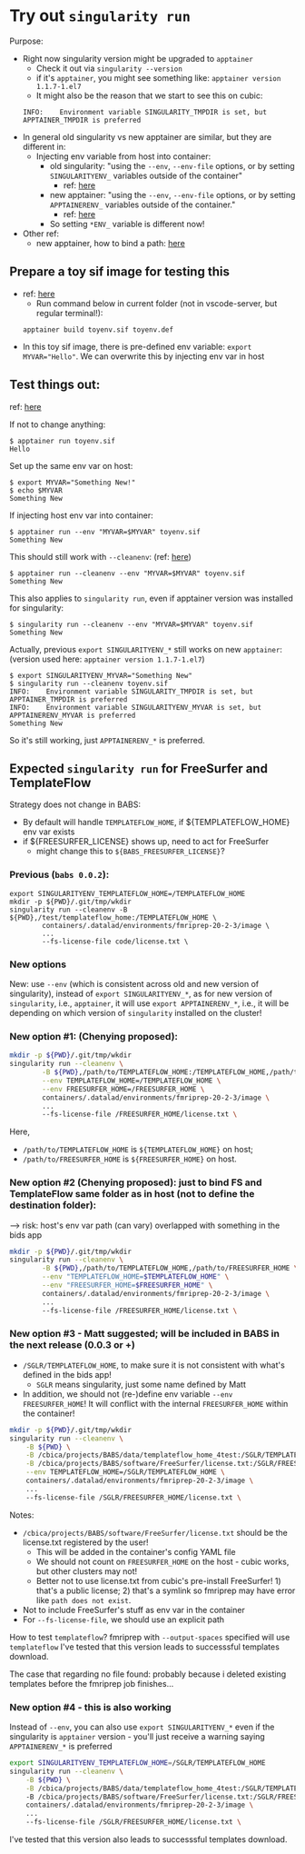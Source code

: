 # Try out `singularity run`

Purpose:
* Right now singularity version might be upgraded to `apptainer`
    * Check it out via `singularity --version`
    * if it's `apptainer`, you might see something like: `apptainer version 1.1.7-1.el7`
    * It might also be the reason that we start to see this on cubic:
    ```
    INFO:    Environment variable SINGULARITY_TMPDIR is set, but APPTAINER_TMPDIR is preferred
    ```
* In general old singularity vs new apptainer are similar, but they are different in:
    * Injecting env variable from host into container:
        * old singularity: "using the `--env`, `--env-file` options, or by setting `SINGULARITYENV_` variables outside of the container"
            * ref: [here](https://docs.sylabs.io/guides/3.7/user-guide/environment_and_metadata.html)
        * new apptainer: "using the `--env`, `--env-file` options, or by setting `APPTAINERENV_` variables outside of the container."
            * ref: [here](https://apptainer.org/docs/user/1.1/environment_and_metadata.html#environment-variable-precedence)
        * So setting `*ENV_` variable is different now!
* Other ref:
    * new apptainer, how to bind a path: [here](https://apptainer.org/docs/user/1.1/bind_paths_and_mounts.html)

## Prepare a toy sif image for testing this
* ref: [here](https://apptainer.org/docs/user/1.1/build_a_container.html)
    * Run command below in current folder (not in vscode-server, but regular terminal!):
    ```
    apptainer build toyenv.sif toyenv.def
    ```
* In this toy sif image, there is pre-defined env variable: `export MYVAR="Hello"`. We can overwrite this by injecting env var in host

## Test things out: 
ref: [here](https://apptainer.org/docs/user/1.1/environment_and_metadata.html#environment-variable-precedence)

If not to change anything:
```console
$ apptainer run toyenv.sif
Hello
```

Set up the same env var on host:
```console
$ export MYVAR="Something New!"
$ echo $MYVAR
Something New
```

If injecting host env var into container:
```console
$ apptainer run --env "MYVAR=$MYVAR" toyenv.sif
Something New
```

This should still work with `--cleanenv`:
(ref: [here](https://apptainer.org/docs/user/1.1/environment_and_metadata.html#environment-variable-precedence))
```console
$ apptainer run --cleanenv --env "MYVAR=$MYVAR" toyenv.sif
Something New
```

This also applies to `singularity run`, even if apptainer version was installed for singularity:
```console
$ singularity run --cleanenv --env "MYVAR=$MYVAR" toyenv.sif
Something New
```

Actually, previous `export SINGULARITYENV_*` still works on new `apptainer`:
(version used here: `apptainer version 1.1.7-1.el7`)
```console
$ export SINGULARITYENV_MYVAR="Something New"
$ singularity run --cleanenv toyenv.sif
INFO:    Environment variable SINGULARITY_TMPDIR is set, but APPTAINER_TMPDIR is preferred
INFO:    Environment variable SINGULARITYENV_MYVAR is set, but APPTAINERENV_MYVAR is preferred
Something New
```
So it's still working, just `APPTAINERENV_*` is preferred.

## Expected `singularity run` for FreeSurfer and TemplateFlow
Strategy does not change in BABS:
* By default will handle `TEMPLATEFLOW_HOME`, if ${TEMPLATEFLOW_HOME} env var exists
* if ${FREESURFER_LICENSE} shows up, need to act for FreeSurfer
    * might change this to `${BABS_FREESURFER_LICENSE}`?

### Previous (`babs 0.0.2`):
```
export SINGULARITYENV_TEMPLATEFLOW_HOME=/TEMPLATEFLOW_HOME
mkdir -p ${PWD}/.git/tmp/wkdir
singularity run --cleanenv -B ${PWD},/test/templateflow_home:/TEMPLATEFLOW_HOME \
        containers/.datalad/environments/fmriprep-20-2-3/image \
        ...
        --fs-license-file code/license.txt \
```

### New options
New: use `--env` (which is consistent across old and new version of singularity), instead of `export SINGULARITYENV_*`, as for new version of `singularity`, i.e., `apptainer`, it will use `export APPTAINERENV_*`, i.e., it will be depending on which version of `singularity` installed on the cluster!

### New option #1: (Chenying proposed):
```bash
mkdir -p ${PWD}/.git/tmp/wkdir
singularity run --cleanenv \
        -B ${PWD},/path/to/TEMPLATEFLOW_HOME:/TEMPLATEFLOW_HOME,/path/to/FREESURFER_HOME:/FREESURFER_HOME \
        --env TEMPLATEFLOW_HOME=/TEMPLATEFLOW_HOME \
        --env FREESURFER_HOME=/FREESURFER_HOME \
        containers/.datalad/environments/fmriprep-20-2-3/image \
        ...
        --fs-license-file /FREESURFER_HOME/license.txt \
```
Here, 
* `/path/to/TEMPLATEFLOW_HOME` is `${TEMPLATEFLOW_HOME}` on host;
* `/path/to/FREESURFER_HOME` is `${FREESURFER_HOME}` on host.

### New option #2 (Chenying proposed): just to bind FS and TemplateFlow same folder as in host (not to define the destination folder):
--> risk:  host's env var path (can vary) overlapped with something in the bids app

```bash
mkdir -p ${PWD}/.git/tmp/wkdir
singularity run --cleanenv \
        -B ${PWD},/path/to/TEMPLATEFLOW_HOME,/path/to/FREESURFER_HOME \
        --env "TEMPLATEFLOW_HOME=$TEMPLATEFLOW_HOME" \
        --env "FREESURFER_HOME=$FREESURFER_HOME" \
        containers/.datalad/environments/fmriprep-20-2-3/image \
        ...
        --fs-license-file /FREESURFER_HOME/license.txt \
```

### New option #3 - Matt suggested; will be included in BABS in the next release (0.0.3 or +)
* `/SGLR/TEMPLATEFLOW_HOME`, to make sure it is not consistent with what's defined in the bids app!
    * `SGLR` means singularity, just some name defined by Matt
* In addition, we should not (re-)define env variable `--env FREESURFER_HOME`!
  It will conflict with the internal `FREESURFER_HOME` within the container!

```bash
mkdir -p ${PWD}/.git/tmp/wkdir
singularity run --cleanenv \
	-B ${PWD} \
	-B /cbica/projects/BABS/data/templateflow_home_4test:/SGLR/TEMPLATEFLOW_HOME \
	-B /cbica/projects/BABS/software/FreeSurfer/license.txt:/SGLR/FREESURFER_HOME/license.txt \
	--env TEMPLATEFLOW_HOME=/SGLR/TEMPLATEFLOW_HOME \
	containers/.datalad/environments/fmriprep-20-2-3/image \
    ...
	--fs-license-file /SGLR/FREESURFER_HOME/license.txt \
```
Notes:
* `/cbica/projects/BABS/software/FreeSurfer/license.txt` should be the license.txt registered by the user!
    * This will be added in the container's config YAML file
    * We should not count on `FREESURFER_HOME` on the host - cubic works, but other clusters may not!
    * Better not to use license.txt from cubic's pre-install FreeSurfer! 1) that's a public license; 2) that's a symlink so fmriprep may have error like `path does not exist`.
* Not to include FreeSurfer's stuff as env var in the container
* For `--fs-license-file`, we should use an explicit path

How to test `templateflow`? fmriprep with `--output-spaces` specified will use `templateflow`
I've tested that this version leads to successsful templates download.

The case that regarding no file found: probably because i deleted existing templates before the fmriprep job finishes...

### New option #4 - this is also working

Instead of `--env`, you can also use `export SINGULARITYENV_*` even if the singularity is `apptainer` version - you'll just receive a warning saying `APPTAINERENV_*` is preferred

```bash
export SINGULARITYENV_TEMPLATEFLOW_HOME=/SGLR/TEMPLATEFLOW_HOME
singularity run --cleanenv \
    -B ${PWD} \
    -B /cbica/projects/BABS/data/templateflow_home_4test:/SGLR/TEMPLATEFLOW_HOME 
    -B /cbica/projects/BABS/software/FreeSurfer/license.txt:/SGLR/FREESURFER_HOME/license.txt \
    containers/.datalad/environments/fmriprep-20-2-3/image \
    ...
    --fs-license-file /SGLR/FREESURFER_HOME/license.txt \
```
I've tested that this version also leads to successsful templates download.
